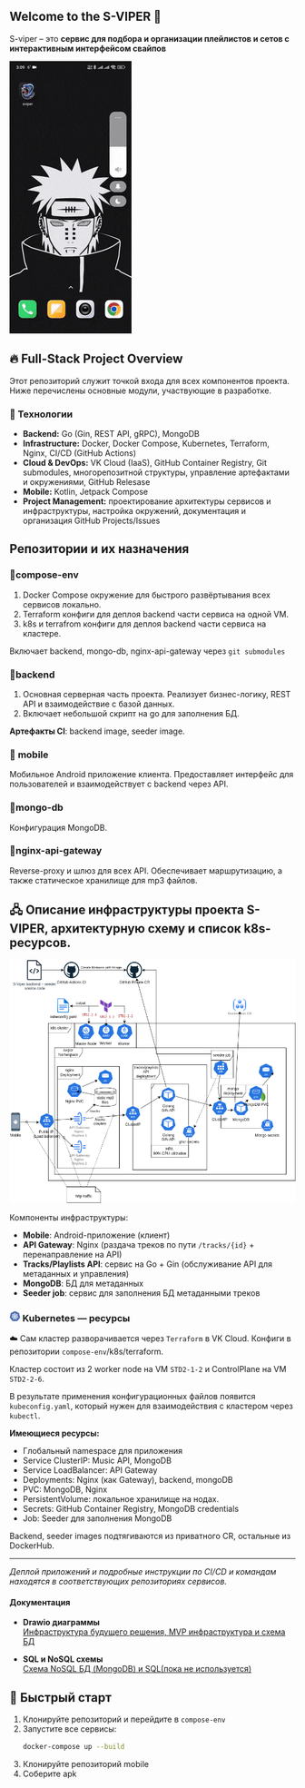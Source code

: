 ## Welcome to the **S-VIPER** 🐍

S-viper – это **сервис для подбора и организации плейлистов и сетов с интерактивным интерфейсом свайпов**

![mobile](../images/mobile.gif)

## 🔥 Full-Stack Project Overview

Этот репозиторий служит точкой входа для всех компонентов проекта. Ниже перечислены основные модули, участвующие в разработке.

### 🧰 Технологии
- **Backend:** Go (Gin, REST API, gRPC), MongoDB
- **Infrastructure:** Docker, Docker Compose, Kubernetes, Terraform, Nginx, CI/CD (GitHub Actions)
- **Cloud & DevOps:** VK Cloud (IaaS), GitHub Container Registry, Git submodules, многорепозитной структуры, управление артефактами и окружениями, GitHub Relesase
- **Mobile:** Kotlin, Jetpack Compose
- **Project Management:** проектирование архитектуры сервисов и инфраструктуры, настройка окружений, документация и организация GitHub Projects/Issues  



## Репозитории и их назначения

### 🔹**compose-env**  
  1. Docker Compose окружение для быстрого развёртывания всех сервисов локально.
  1. Terraform конфиги для деплоя backend части сервиса на одной VM.
  1. k8s и terrafrom конфиги для деплоя backend части сервиса на кластере.

  Включает backend, mongo-db, nginx-api-gateway через `git submodules`

### 🔹**backend**  
  1. Основная серверная часть проекта. Реализует бизнес-логику, REST API и взаимодействие с базой данных.
  1. Включает небольшой скрипт на go для заполнения БД.
  
  **Артефакты CI**: backend image, seeder image.

### 🔹 **mobile**  
  Мобильное Android приложение клиента. Предоставляет интерфейс для пользователей и взаимодействует с backend через API.

### 🔹**mongo-db**  
  Конфигурация MongoDB.

### 🔹**nginx-api-gateway**  
  Reverse-proxy и шлюз для всех API. Обеспечивает маршрутизацию, а также статическое хранилище для mp3 файлов.


## 🖧 Описание инфраструктуры проекта S-VIPER, архитектурную схему и список k8s-ресурсов.
  
  ![infra](../images/sviper_infra.png)
  
  Компоненты инфраструктуры:
  * **Mobile**: Android-приложение (клиент)
  * **API Gateway**: Nginx (раздача треков по пути `/tracks/{id}` + перенаправление на API)
  * **Tracks/Playlists API**: сервис на Go + Gin (обслуживание API для метаданных и управления)
  * **MongoDB**: БД для метаданных
  * **Seeder job**: сервис для заполнения БД метаданными треков
  
    
  ### <svg width="19px" xmlns="http://www.w3.org/2000/svg" viewBox="0 0 128 128"><g fill="#486bb3"><path d="M56.484 55.098c.37.27.82.43 1.31.43 1.2 0 2.18-.95 2.23-2.13l.05-.03.75-13.26c-.9.11-1.8.26-2.7.46-4.93 1.12-9.2 3.55-12.54 6.83l10.87 7.71.03-.01zM55.034 74.528a2.218 2.218 0 00-2.58-1.69l-.02-.03-13.05 2.21a26.15 26.15 0 0010.51 13.15l5.06-12.22-.04-.05c.17-.42.23-.89.12-1.37zM50.694 65.118c.44-.12.85-.38 1.16-.76.75-.94.62-2.29-.28-3.07l.01-.05-9.93-8.88a26.07 26.07 0 00-3.7 16.48l12.73-3.67.01-.05zM60.334 69.018l3.66 1.76 3.66-1.75.9-3.95-2.53-3.16h-4.06l-2.54 3.16zM67.934 53.348c.02.46.18.91.49 1.29.75.94 2.1 1.11 3.06.41l.04.02 10.8-7.66c-4.08-3.99-9.4-6.6-15.15-7.3l.75 13.24h.01zM75.514 72.778c-.17-.03-.34-.05-.51-.04-.29.01-.58.09-.85.22a2.23 2.23 0 00-1.08 2.89l-.02.02 5.11 12.34c4.93-3.14 8.61-7.83 10.54-13.24l-13.16-2.23-.03.04zM65.954 79.318a2.246 2.246 0 00-2.04-1.17c-.77.03-1.5.46-1.89 1.18h-.01l-6.42 11.6a26.16 26.16 0 0014.27.73c.88-.2 1.74-.44 2.57-.72l-6.43-11.63h-.05z"/><path d="M124.544 76.788l-10.44-45.33a8.012 8.012 0 00-4.37-5.43l-42.24-20.18a8.157 8.157 0 00-3.92-.78 8.15 8.15 0 00-3.1.78l-42.24 20.18a8.055 8.055 0 00-4.37 5.43l-10.41 45.34a7.92 7.92 0 001.1 6.14c.14.22.3.43.46.64l29.24 36.35a8.087 8.087 0 006.32 3.01l46.89-.01c2.46 0 4.78-1.11 6.32-3.01l29.23-36.36a7.981 7.981 0 001.53-6.77zm-16.07-.55c-.31 1.35-1.76 2.17-3.26 1.85-.01 0-.03 0-.04-.01-.02 0-.03-.01-.05-.02-.21-.05-.47-.09-.65-.14-.86-.23-1.49-.58-2.27-.88-1.67-.6-3.06-1.1-4.41-1.3-.69-.05-1.04.27-1.42.52-.18-.04-.75-.14-1.08-.19-2.42 7.61-7.58 14.21-14.57 18.33.12.29.33.91.42 1.02-.16.43-.4.83-.19 1.49.49 1.27 1.28 2.52 2.24 4.01.46.69.94 1.22 1.36 2.02.1.19.23.48.33.68.65 1.39.17 2.99-1.08 3.59-1.26.61-2.82-.03-3.5-1.43-.1-.2-.23-.46-.31-.65-.36-.82-.48-1.52-.73-2.32-.57-1.68-1.05-3.07-1.73-4.25-.39-.57-.86-.64-1.29-.78-.08-.14-.38-.69-.54-.97-1.4.53-2.84.97-4.34 1.31-6.56 1.49-13.13.89-18.99-1.37l-.57 1.04c-.43.11-.84.23-1.09.53-.92 1.1-1.29 2.86-1.96 4.54-.25.79-.37 1.5-.73 2.32-.08.19-.22.45-.31.64v.01l-.01.01c-.67 1.39-2.23 2.03-3.49 1.43-1.25-.6-1.72-2.2-1.08-3.59.1-.2.22-.49.32-.68.42-.79.89-1.33 1.36-2.02.96-1.5 1.8-2.84 2.29-4.11.12-.42-.06-1-.22-1.43l.46-1.1c-6.73-3.99-12.04-10.34-14.58-18.21l-1.1.19c-.3-.17-.89-.56-1.45-.51-1.35.2-2.74.7-4.41 1.3-.78.3-1.4.64-2.27.87-.18.05-.44.1-.65.15-.02 0-.03.01-.05.02-.01 0-.03 0-.04.01-1.5.32-2.95-.5-3.26-1.85-.31-1.35.65-2.72 2.14-3.08.01 0 .03-.01.04-.01.01 0 .01 0 .02-.01.21-.05.48-.12.68-.16.88-.17 1.6-.13 2.43-.19 1.77-.19 3.23-.34 4.53-.75.41-.17.81-.74 1.09-1.1l1.06-.31c-1.19-8.22.82-16.28 5.16-22.81l-.81-.72c-.05-.32-.12-1.04-.51-1.46-.99-.93-2.25-1.71-3.76-2.64-.72-.42-1.38-.69-2.1-1.23-.15-.11-.36-.29-.52-.42-.01-.01-.03-.02-.04-.03-1.21-.97-1.49-2.64-.62-3.73.49-.61 1.24-.92 2.01-.89.6.02 1.23.24 1.76.66.17.14.41.32.56.45.68.58 1.09 1.16 1.66 1.77 1.25 1.27 2.28 2.32 3.41 3.08.59.35 1.05.21 1.5.15.15.11.63.46.91.65 4.3-4.57 9.96-7.95 16.52-9.44 1.53-.35 3.05-.58 4.57-.7l.06-1.07c.34-.33.71-.79.82-1.31.11-1.36-.07-2.82-.28-4.59-.12-.82-.31-1.51-.35-2.4-.01-.18 0-.44.01-.65 0-.02-.01-.05-.01-.07 0-1.55 1.13-2.81 2.53-2.81s2.53 1.26 2.53 2.81c0 .22.01.52.01.72-.03.89-.23 1.58-.35 2.4-.21 1.76-.4 3.23-.29 4.59.1.68.5.95.83 1.26.01.18.04.79.06 1.13 8.04.71 15.5 4.39 20.99 10.14l.96-.69c.33.02 1.04.12 1.53-.17 1.13-.76 2.16-1.82 3.41-3.08.57-.61.99-1.18 1.67-1.77.15-.13.39-.31.56-.45 1.21-.97 2.9-.86 3.77.23s.59 2.76-.62 3.73c-.17.14-.39.33-.56.45-.72.53-1.38.8-2.1 1.23-1.51.93-2.77 1.71-3.76 2.64-.47.5-.43.98-.48 1.43-.14.13-.63.57-.9.8a32.75 32.75 0 014.74 10.95c.92 3.99 1.06 7.97.53 11.8l1.02.3c.18.26.56.89 1.09 1.1 1.3.41 2.76.56 4.53.75.83.07 1.55.03 2.43.19.21.04.52.12.73.17 1.5.37 2.45 1.74 2.14 3.09z"/><path d="M86.274 52.358l-9.88 8.84.01.03c-.34.3-.6.7-.71 1.18-.27 1.17.44 2.33 1.58 2.65l.01.05 12.79 3.68c.27-2.76.11-5.62-.55-8.48-.66-2.89-1.77-5.56-3.25-7.95z"/></g></svg> Kubernetes — ресурсы
  ☁️ Сам кластер разворачивается через `Terraform` в VK Cloud. Конфиги в репозитории `compose-env`/k8s/terraform.
  
  Кластер состоит из 2 worker node на VM `STD2-1-2` и ControlPlane на VM `STD2-2-6`. 
  
  В результате применения конфигурационных файлов появится `kubeconfig.yaml`, который нужен для взаимодействия с кластером через `kubectl`.
  
  **Имеющиеся ресурсы:**
  * Глобальный namespace для приложения
  * Service ClusterIP: Music API, MongoDB
  * Service LoadBalancer: API Gateway
  * Deployments: Nginx (как Gateway), backend, mongoDB
  * PVC: MongoDB, Nginx
  * PersistentVolume: локальное хранилище на нодах.
  * Secrets: GitHub Container Registry, MongoDB credentials
  * Job: Seeder для заполнения MongoDB
  
  Backend, seeder images подтягиваются из приватного CR, остальные из DockerHub.
  
  ---
  
  *Деплой приложений и подробные инструкции по CI/CD и командам находятся в соответствующих репозиториях сервисов.*


#### Документация

- **Drawio диаграммы**  
  [Инфраструктура будущего решения, MVP инфраструктура и схема БД](https://github.com/S-VIPER/.github/tree/main/drawio-architecture)
 
  
- **SQL и NoSQL схемы**  
  [Схема NoSQL БД (MongoDB) и SQL(пока не используется)](https://github.com/S-VIPER/.github/blob/main/database_schema.md)


## 🚀 Быстрый старт

1. Клонируйте репозиторий и перейдите в `compose-env`
2. Запустите все сервисы:
   ```bash
   docker-compose up --build
3. Клонируйте репозиторий mobile
4. Соберите apk
